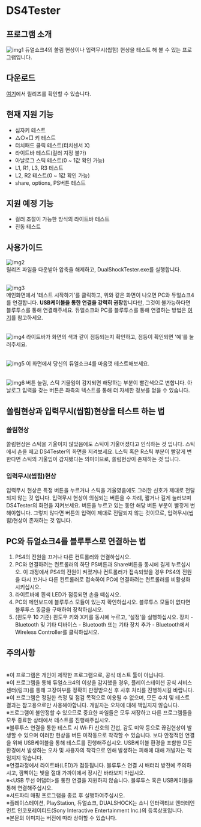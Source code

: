 # DS4Tester

## 프로그램 소개
![img1](https://user-images.githubusercontent.com/18626148/100343605-ee4d5980-3022-11eb-956b-10bdf8838f34.png)
듀얼쇼크4의 쏠림 현상이나 입력무시(씹힘) 현상을 테스트 해 볼 수 있는 프로그램입니다.

## 다운로드
[여기](https://github.com/hwi-middle/DS4Tester/releases)에서 릴리즈를 확인할 수 있습니다.

## 현재 지원 기능
- 십자키 테스트
- △○×□ 키 테스트
- 터치패드 클릭 테스트(터치센서 X)
- 라이트바 테스트(컬러 지정 불가)
- 아날로그 스틱 테스트(0 ~ 1값 확인 가능)
- L1, R1, L3, R3 테스트
- L2, R2 테스트(0 ~ 1값 확인 가능)
- share, options, PS버튼 테스트

## 지원 예정 기능
- 컬러 조절이 가능한 방식의 라이트바 테스트
- 진동 테스트

## 사용가이드
![img2](https://user-images.githubusercontent.com/18626148/100344061-97944f80-3023-11eb-918e-6fdc60b4ed1e.png)
<br>릴리즈 파일을 다운받아 압축을 해제하고, DualShockTester.exe를 실행합니다.

<br>![img3](https://user-images.githubusercontent.com/18626148/100343854-4ab07900-3023-11eb-93b6-1ce279439bb4.png)
<br>메인화면에서 '테스트 시작하기'를 클릭하고, 위와 같은 화면이 나오면 PC와 듀얼쇼크4를 연결합니다. **USB케이블을 통한 연결을 강력히 권장**합니다만, 그것이 불가능하다면 블루투스를 통해 연결해주세요. 듀얼쇼크와 PC를 블루투스를 통해 연결하는 방법은 [여기](#pc와-듀얼쇼크4를-블루투스로-연결하는-법)를 참고하세요.

<br>![img4](https://user-images.githubusercontent.com/18626148/100343613-f0afb380-3022-11eb-8e3f-9de52356f5cc.png)
라이트바가 화면의 색과 같이 점등되는지 확인하고, 점등이 확인되면 '예'를 눌러주세요.

<br>![img5](https://user-images.githubusercontent.com/18626148/100345944-6d905c80-3026-11eb-8578-06a3837bbfb3.png)
이 화면에서 당신의 듀얼쇼크4를 마음껏 테스트해보세요.

<br>![img6](https://user-images.githubusercontent.com/18626148/100346043-90227580-3026-11eb-90c6-d900dcacc310.png)
버튼 눌림, 스틱 기울임이 감지되면 해당하는 부분이 빨간색으로 변합니다. 아날로그 입력을 갖는 버튼은 좌측의 텍스트를 통해 더 자세한 정보를 얻을 수 있습니다. 

## 쏠림현상과 입력무시(씹힘)현상을 테스트 하는 법
### 쏠림현상
쏠림현상은 스틱을 기울이지 않았음에도 스틱이 기울어졌다고 인식하는 것 입니다. 스틱에서 손을 떼고 DS4Tester의 화면을 지켜보세요. L스틱 혹은 R스틱 부분이 빨갛게 변한다면 스틱의 기울임이 감지됐다는 의미이므로, 쏠림현상이 존재하는 것 입니다.

### 입력무시(씹힘)현상
입력무시 현상은 특정 버튼을 누르거나 스틱을 기울였음에도 그러한 신호가 제대로 전달되지 않는 것 입니다. 입력무시 현상이 의심되는 버튼을 수 차례, 짧거나 길게 눌러보며 DS4Tester의 화면을 지켜보세요. 버튼을 누르고 있는 동안 해당 버튼 부분이 빨갛게 변해야합니다. 그렇지 않다면 버튼의 입력이 제대로 전달되지 않는 것이므로, 입력무시(씹힘)현상이 존재하는 것 입니다.

## PC와 듀얼쇼크4를 블루투스로 연결하는 법
1. PS4의 전원을 끄거나 다른 컨트롤러와 연결하십시오.
1. PC와 연결하려는 컨트롤러의 하단 PS버튼과 Share버튼을 동시에 길게 누르십시오. 이 과정에서 PS4의 전원이 켜졌거나 컨트롤러가 접속되었을 경우 PS4의 전원을 다시 끄거나 다른 컨트롤러로 접속하여 PC에 연결하려는 컨트롤러를 비활성화 시키십시오.
1. 라이트바에 흰색 LED가 점등되면 손을 떼십시오.
1. PC의 메인보드에 블루투스 모듈이 있는지 확인하십시오. 블루투스 모듈이 없다면 블루투스 동글을 구매하여 장착하십시오.
1. (윈도우 10 기준) 윈도우 키와 X키를 동시에 누르고, '설정'을 실행하십시오. 장치 - Bluetooth 및 기타 디바이스 - Bluetooth 또는 기타 장치 추가 - Bluetooth에서 Wireless Controller를 클릭하십시오.

## 주의사항
<br>※이 프로그램은 개인이 제작한 프로그램으로, 공식 테스트 툴이 아닙니다.
<br>※이 프로그램을 통해 듀얼쇼크4의 이상을 감지했을 경우, 플레이스테이션 공식 서비스센터(링크)를 통해 고장여부를 정확히 판정받으신 후 사후 처리를 진행하시길 바랍니다.
<br>※이 프로그램은 정밀한 측정 및 점검 목적으로 이용될 수 없으며, 모든 수치 및 테스트 결과는 참고용으로만 사용해야합니다. 개발자는 오차에 대해 책임지지 않습니다.
<br>※프로그램이 불안정할 수 있으므로 중요한 파일들은 모두 저장하고 다른 프로그램들을 모두 종료한 상태에서 테스트를 진행해주십시오.
<br>※블루투스 연결을 통한 테스트 시 Wi-Fi 신호의 간섭, 감도 미약 등으로 끊김현상이 발생할 수 있으며 이러한 현상을 버튼 미작동으로 착각할 수 있습니다. 보다 안정적인 연결을 위해 USB케이블을 통해 테스트를 진행해주십시오. USB케이블 환경을 포함한 모든 환경에서 발생하는 오차 및 사용자의 착각으로 인해 발생하는 피해에 대해 개발자는 책임지지 않습니다.
<br>※연결과정에서 라이트바(LED)가 점등됩니다. 블루투스 연결 시 배터리 방전에 주의하시고, 깜빡이는 빛을 절대 가까이에서 장시간 바라보지 마십시오.
<br>※<USB 무선 어댑터>를 통한 연결을 지원하지 않습니다. 블루투스 혹은 USB케이블을 통해 연결해주십시오.
<br>※서드파티 매핑 프로그램을 종료 후 실행하여주십시오.
<br>※플레이스테이션, PlayStation, 듀얼쇼크, DUALSHOCK는 소니 인터랙티브 엔터테인먼트 인코포레이티드(Sony Interactive Entertainment Inc.)의 등록상표입니다.
<br>※본문의 이미지는 버전에 따라 상이할 수 있습니다.
